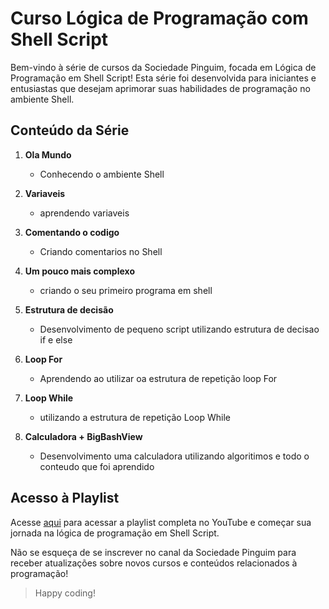 

#  Curso Lógica de Programação com Shell Script

Bem-vindo à série de cursos da Sociedade Pinguim, focada em Lógica de Programação em Shell Script! Esta série foi desenvolvida para iniciantes e entusiastas que desejam aprimorar suas habilidades de programação no ambiente Shell.

## Conteúdo da Série

1. **Ola Mundo**
   - Conhecendo o ambiente Shell
   

2. **Variaveis**
   - aprendendo variaveis
     
3. **Comentando o codigo**
   - Criando comentarios no Shell
   

4. **Um pouco mais complexo**
   - criando o seu primeiro programa em shell
   

5. **Estrutura de decisão**
   - Desenvolvimento de pequeno script utilizando estrutura de decisao if e else
  
6. **Loop For**
   - Aprendendo ao utilizar oa estrutura de repetição loop For
     
7. **Loop While**
   - utilizando a estrutura de repetição Loop While
     
8. **Calculadora + BigBashView**
   - Desenvolvimento uma calculadora  utilizando algoritimos e todo o conteudo que foi aprendido 
  


## Acesso à Playlist

Acesse [aqui](https://www.youtube.com/watch?v=5tiW6gAQ6BQ&list=PLJfKrKfGUdOfhiuUcbob2eE7DNjQ8mAdy) para acessar a playlist completa no YouTube e começar sua jornada na lógica de programação em Shell Script.

Não se esqueça de se inscrever no canal da Sociedade Pinguim para receber atualizações sobre novos cursos e conteúdos relacionados à programação!

> Happy coding!
